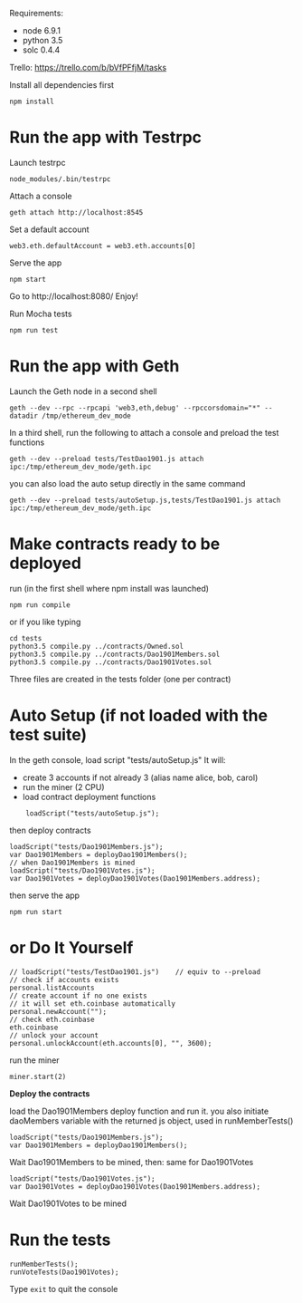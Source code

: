 Requirements:
- node 6.9.1
- python 3.5
- solc 0.4.4

Trello: https://trello.com/b/bVfPFfjM/tasks

Install all dependencies first

    npm install

Run the app with Testrpc
========================

Launch testrpc

    node_modules/.bin/testrpc
    
Attach a console

    geth attach http://localhost:8545
    
Set a default account
    
    web3.eth.defaultAccount = web3.eth.accounts[0]

Serve the app

    npm start

Go to http://localhost:8080/
Enjoy!

Run Mocha tests

    npm run test


Run the app with Geth
=====================

Launch the Geth node in a second shell

    geth --dev --rpc --rpcapi 'web3,eth,debug' --rpccorsdomain="*" --datadir /tmp/ethereum_dev_mode

In a third shell, run the following to attach a console
and preload the test functions

    geth --dev --preload tests/TestDao1901.js attach ipc:/tmp/ethereum_dev_mode/geth.ipc

you can also load the auto setup directly in the same command

    geth --dev --preload tests/autoSetup.js,tests/TestDao1901.js attach ipc:/tmp/ethereum_dev_mode/geth.ipc
    

Make contracts ready to be deployed
===================================
run (in the first shell where npm install was launched)

    npm run compile

or if you like typing

    cd tests
    python3.5 compile.py ../contracts/Owned.sol
    python3.5 compile.py ../contracts/Dao1901Members.sol
    python3.5 compile.py ../contracts/Dao1901Votes.sol

Three files are created in the tests folder (one per contract)


Auto Setup (if not loaded with the test suite)
==============================================
In the geth console,
load script "tests/autoSetup.js"
It will:
 - create 3 accounts if not already 3 (alias name alice, bob, carol)
 - run the miner (2 CPU)
 - load contract deployment functions

```
    loadScript("tests/autoSetup.js");
```

then deploy contracts

    loadScript("tests/Dao1901Members.js");
    var Dao1901Members = deployDao1901Members();
    // when Dao1901Members is mined
    loadScript("tests/Dao1901Votes.js");
    var Dao1901Votes = deployDao1901Votes(Dao1901Members.address);

then serve the app

    npm run start


or Do It Yourself
=================

    // loadScript("tests/TestDao1901.js")    // equiv to --preload
    // check if accounts exists
    personal.listAccounts 
    // create account if no one exists
    // it will set eth.coinbase automatically
    personal.newAccount("");
    // check eth.coinbase
    eth.coinbase
    // unlock your account
    personal.unlockAccount(eth.accounts[0], "", 3600);
    
run the miner 

    miner.start(2)
    
**Deploy the contracts**

load the Dao1901Members deploy function
and run it.
you also initiate daoMembers variable with the returned js object,
used in runMemberTests()

    loadScript("tests/Dao1901Members.js");
    var Dao1901Members = deployDao1901Members();

Wait Dao1901Members to be mined, then:
same for Dao1901Votes

    loadScript("tests/Dao1901Votes.js");
    var Dao1901Votes = deployDao1901Votes(Dao1901Members.address);
    
Wait Dao1901Votes to be mined


Run the tests
=============
    runMemberTests();
    runVoteTests(Dao1901Votes);

Type `exit` to quit the console 
